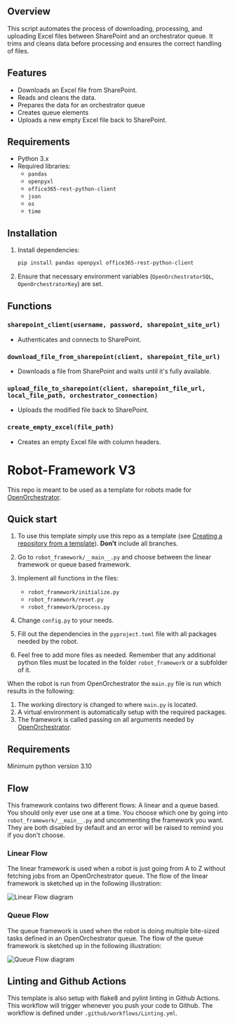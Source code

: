 ## Overview
This script automates the process of downloading, processing, and uploading Excel files between SharePoint and an orchestrator queue. It trims and cleans data before processing and ensures the correct handling of files.

## Features
- Downloads an Excel file from SharePoint.
- Reads and cleans the data.
- Prepares the data for an orchestrator queue
- Creates queue elements
- Uploads a new empty Excel file back to SharePoint.


## Requirements
- Python 3.x
- Required libraries:
  - `pandas`
  - `openpyxl`
  - `office365-rest-python-client`
  - `json`
  - `os`
  - `time`

## Installation
1. Install dependencies:
   ```sh
   pip install pandas openpyxl office365-rest-python-client
   ```
2. Ensure that necessary environment variables (`OpenOrchestratorSQL`, `OpenOrchestratorKey`) are set.


## Functions
### `sharepoint_client(username, password, sharepoint_site_url)`
- Authenticates and connects to SharePoint.

### `download_file_from_sharepoint(client, sharepoint_file_url)`
- Downloads a file from SharePoint and waits until it's fully available.

### `upload_file_to_sharepoint(client, sharepoint_file_url, local_file_path, orchestrator_connection)`
- Uploads the modified file back to SharePoint.

### `create_empty_excel(file_path)`
- Creates an empty Excel file with column headers.

# Robot-Framework V3

This repo is meant to be used as a template for robots made for [OpenOrchestrator](https://github.com/itk-dev-rpa/OpenOrchestrator).

## Quick start

1. To use this template simply use this repo as a template (see [Creating a repository from a template](https://docs.github.com/en/repositories/creating-and-managing-repositories/creating-a-repository-from-a-template)).
__Don't__ include all branches.

2. Go to `robot_framework/__main__.py` and choose between the linear framework or queue based framework.

3. Implement all functions in the files:
    * `robot_framework/initialize.py`
    * `robot_framework/reset.py`
    * `robot_framework/process.py`

4. Change `config.py` to your needs.

5. Fill out the dependencies in the `pyproject.toml` file with all packages needed by the robot.

6. Feel free to add more files as needed. Remember that any additional python files must
be located in the folder `robot_framework` or a subfolder of it.

When the robot is run from OpenOrchestrator the `main.py` file is run which results
in the following:
1. The working directory is changed to where `main.py` is located.
2. A virtual environment is automatically setup with the required packages.
3. The framework is called passing on all arguments needed by [OpenOrchestrator](https://github.com/itk-dev-rpa/OpenOrchestrator).

## Requirements
Minimum python version 3.10

## Flow

This framework contains two different flows: A linear and a queue based.
You should only ever use one at a time. You choose which one by going into `robot_framework/__main__.py`
and uncommenting the framework you want. They are both disabled by default and an error will be
raised to remind you if you don't choose.

### Linear Flow

The linear framework is used when a robot is just going from A to Z without fetching jobs from an
OpenOrchestrator queue.
The flow of the linear framework is sketched up in the following illustration:

![Linear Flow diagram](Robot-Framework.svg)

### Queue Flow

The queue framework is used when the robot is doing multiple bite-sized tasks defined in an
OpenOrchestrator queue.
The flow of the queue framework is sketched up in the following illustration:

![Queue Flow diagram](Robot-Queue-Framework.svg)

## Linting and Github Actions

This template is also setup with flake8 and pylint linting in Github Actions.
This workflow will trigger whenever you push your code to Github.
The workflow is defined under `.github/workflows/Linting.yml`.

